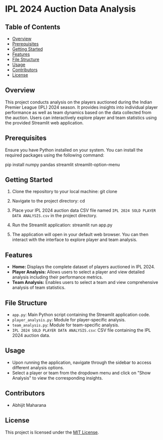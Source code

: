 # IPL 2024 Auction Data Analysis

## Table of Contents
- [Overview](#overview)
- [Prerequisites](#prerequisites)
- [Getting Started](#getting-started)
- [Features](#features)
- [File Structure](#file-structure)
- [Usage](#usage)
- [Contributors](#contributors)
- [License](#license)

## Overview
This project conducts analysis on the players auctioned during the Indian Premier League (IPL) 2024 season. It provides insights into individual player performance as well as team dynamics based on the data collected from the auction. Users can interactively explore player and team statistics using the provided Streamlit web application.

## Prerequisites
Ensure you have Python installed on your system. You can install the required packages using the following command:

pip install numpy pandas streamlit streamlit-option-menu

## Getting Started
1. Clone the repository to your local machine:
git clone <repository-url>

2. Navigate to the project directory:
cd <project-directory>

3. Place your IPL 2024 auction data CSV file named `IPL 2024 SOLD PLAYER DATA ANALYSIS.csv` in the project directory.

4. Run the Streamlit application:
streamlit run app.py

5. The application will open in your default web browser. You can then interact with the interface to explore player and team analysis.

## Features
- **Home:** Displays the complete dataset of players auctioned in IPL 2024.
- **Player Analysis:** Allows users to select a player and view detailed analysis including their performance metrics.
- **Team Analysis:** Enables users to select a team and view comprehensive analysis of team statistics.

## File Structure
- `app.py`: Main Python script containing the Streamlit application code.
- `player_analysis.py`: Module for player-specific analysis.
- `team_analysis.py`: Module for team-specific analysis.
- `IPL 2024 SOLD PLAYER DATA ANALYSIS.csv`: CSV file containing the IPL 2024 auction data.

## Usage
- Upon running the application, navigate through the sidebar to access different analysis options.
- Select a player or team from the dropdown menu and click on "Show Analysis" to view the corresponding insights.

## Contributors
- Abhijit Maharana

## License
This project is licensed under the [MIT License](LICENSE).
